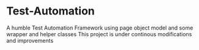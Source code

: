 # Test-Automation
A humble Test Automation Framework using page object model and some wrapper and helper classes
This project is under continous modifications and improvements
